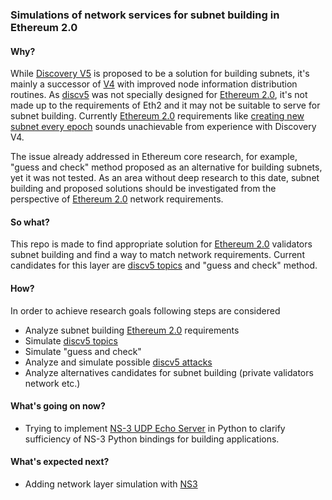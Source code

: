 ### Simulations of network services for subnet building in Ethereum 2.0

#### Why?
While [Discovery V5](https://github.com/ethereum/devp2p/blob/master/discv5/discv5.md) is proposed to be a solution for building subnets, it's mainly a successor of [V4](https://github.com/ethereum/devp2p/blob/master/discv4.md) with improved node information distribution routines. 
As [discv5](https://github.com/ethereum/devp2p/blob/master/discv5/discv5.md) was not specially designed for [Ethereum 2.0](https://github.com/ethereum/eth2.0-specs/), it's not made up to the requirements of Eth2 and it may not be suitable to serve for subnet building.
Currently [Ethereum 2.0](https://github.com/ethereum/eth2.0-specs/) requirements like [creating new subnet every epoch](https://github.com/ethereum/eth2.0-specs/blob/dev/specs/validator/0_beacon-chain-validator.md#lookahead) sounds unachievable from experience with Discovery V4.  
 
The issue already addressed in Ethereum core research, for example, "guess and check" method proposed as an alternative for building subnets, yet it was not tested. 
As an area without deep research to this date, subnet building and proposed solutions should be investigated from the perspective of [Ethereum 2.0](https://github.com/ethereum/eth2.0-specs/) network requirements.

#### So what?
This repo is made to find appropriate solution for [Ethereum 2.0](https://github.com/ethereum/eth2.0-specs/) validators subnet building and find a way to match network requirements. Current candidates for this layer are [discv5 topics](https://github.com/ethereum/devp2p/blob/master/discv5/discv5-theory.md#topic-advertisement) and "guess and check" method.

#### How?
In order to achieve research goals following steps are considered 
- Analyze subnet building [Ethereum 2.0](https://github.com/ethereum/eth2.0-specs/) requirements
- Simulate [discv5 topics](https://github.com/ethereum/devp2p/blob/master/discv5/discv5-theory.md#topic-advertisement)
- Simulate "guess and check"
- Analyze and simulate possible [discv5 attacks](https://github.com/ethereum/devp2p/blob/master/discv5/discv5-rationale.md#security-goals)
- Analyze alternatives candidates for subnet building (private validators network etc.)

#### What's going on now?
- Trying to implement [NS-3 UDP Echo Server](https://www.nsnam.org/doxygen/classns3_1_1_udp_echo_server.html) in Python to clarify sufficiency of NS-3 Python bindings for building applications.
#### What's expected next?
- Adding network layer simulation with [NS3](https://www.nsnam.org/)

